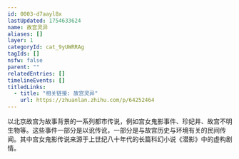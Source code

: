 ```yaml
---
id: 0003-d7aayl8x
lastUpdated: 1754633624
name: 故宫灵异
aliases: []
layer: 1
categoryId: cat_9yUWRRAg
tagIds: []
nsfw: false
parent: ""
relatedEntries: []
timelineEvents: []
titledLinks:
  - title: "相关链接: 故宫灵异"
    url: https://zhuanlan.zhihu.com/p/64252464
---
```


以北京故宫为故事背景的一系列都市传说，例如宫女鬼影事件、珍妃井、故宫不明生物等。这些事件一部分是以讹传讹，一部分是与故宫历史与环境有关的民间传闻。其中宫女鬼影传说来源于上世纪八十年代的长篇科幻小说《潜影》中的虚构剧情。